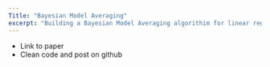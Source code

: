 ```yaml
---
Title: "Bayesian Model Averaging"
excerpt: "Building a Bayesian Model Averaging algorithim for linear regression models. "
---
```

- Link to paper
- Clean code and post on github
